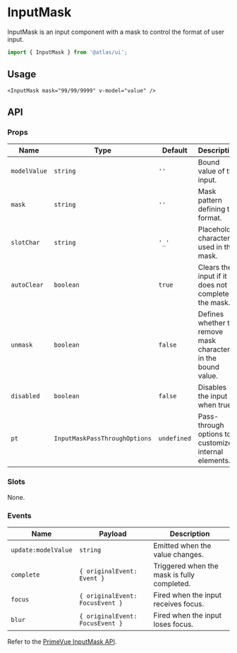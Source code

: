 # InputMask

InputMask is an input component with a mask to control the format of user input.

```ts
import { InputMask } from '@atlas/ui';
```

## Usage

```vue
<InputMask mask="99/99/9999" v-model="value" />
```

## API

### Props
| Name | Type | Default | Description |
| ---- | ---- | ------- | ----------- |
| `modelValue` | `string` | `''` | Bound value of the input. |
| `mask` | `string` | `''` | Mask pattern defining the format. |
| `slotChar` | `string` | `'_'` | Placeholder character used in the mask. |
| `autoClear` | `boolean` | `true` | Clears the input if it does not complete the mask. |
| `unmask` | `boolean` | `false` | Defines whether to remove mask characters in the bound value. |
| `disabled` | `boolean` | `false` | Disables the input when true. |
| `pt` | `InputMaskPassThroughOptions` | `undefined` | Pass-through options to customize internal elements. |

### Slots

None.

### Events
| Name | Payload | Description |
| ---- | ------- | ----------- |
| `update:modelValue` | `string` | Emitted when the value changes. |
| `complete` | `{ originalEvent: Event }` | Triggered when the mask is fully completed. |
| `focus` | `{ originalEvent: FocusEvent }` | Fired when the input receives focus. |
| `blur` | `{ originalEvent: FocusEvent }` | Fired when the input loses focus. |

Refer to the [PrimeVue InputMask API](https://primevue.org/inputmask/#api).

